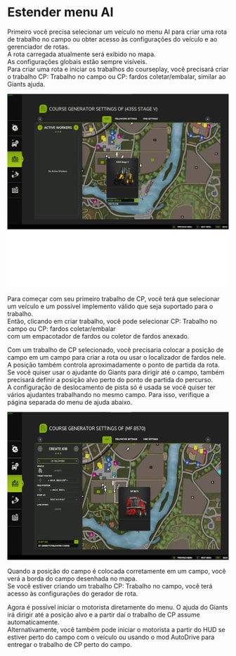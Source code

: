 # Estender menu AI

  
Primeiro você precisa selecionar um veículo no menu AI para criar uma rota de trabalho no campo ou obter acesso às configurações do veículo e ao gerenciador de rotas.  
A rota carregada atualmente será exibido no mapa.  
As configurações globais estão sempre visíveis.  
Para criar uma rota e iniciar os trabalhos do courseplay, você precisará criar o trabalho CP: Trabalho no campo ou CP: fardos coletar/embalar, similar ao Giants ajuda.  


![Image](../assets/images/startjobmenuhelp_0_0_1024_895.png)

  
Para começar com seu primeiro trabalho de CP, você terá que selecionar um veículo e um possível implemento válido que seja suportado para o trabalho.  
Então, clicando em criar trabalho, você pode selecionar CP: Trabalho no campo ou CP: fardos coletar/embalar  
com um empacotador de fardos ou coletor de fardos anexado.  


  
Com um trabalho de CP selecionado, você precisaria colocar a posição de campo em um campo para criar a rota ou usar o localizador de fardos nele.  
A posição também controla aproximadamente o ponto de partida da rota.  
Se você quiser usar o ajudante do Giants para dirigir até o campo, também precisará definir a posição alvo perto do ponto de partida do percurso.  
A configuração de deslocamento de pista só é usada se você quiser ter vários ajudantes trabalhando no mesmo campo. Para isso, verifique a página separada do menu de ajuda abaixo.  


![Image](../assets/images/readyjobmenuhelp_0_0_765_510.png)

  
Quando a posição do campo é colocada corretamente em um campo, você verá a borda do campo desenhada no mapa.  
Se você estiver criando um trabalho CP: Trabalho no campo, você terá acesso às configurações do gerador de rota.   


  
Agora é possível iniciar o motorista diretamente do menu. O ajuda do Giants irá dirigir até a posição alvo e a partir daí o trabalho de CP assume automaticamente.  
Alternativamente, você também pode iniciar o motorista a partir do HUD se estiver perto do campo com o veículo ou usando o mod AutoDrive para entregar o trabalho de CP perto do campo.  


